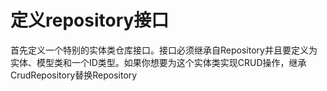 # 定义repository接口

首先定义一个特别的实体类仓库接口。接口必须继承自Repository并且要定义为实体、模型类和一个ID类型。如果你想要为这个实体类实现CRUD操作，继承CrudRepository替换Repository